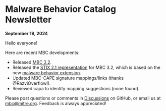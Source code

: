 # <a name="faq"></a>Malware Behavior Catalog Newsletter # 
**September 19, 2024**

Hello everyone!

Here are recent MBC developments:

* Released [MBC 3.2](https://github.com/MBCProject/mbc-markdown/releases/tag/v3.2).
* Released the [STIX 2.1 representation](https://github.com/MBCProject/mbc-stix2.1) for MBC 3.2, which is based on the new [malware behavior extension](https://github.com/oasis-open/cti-stix-common-objects/tree/main/extension-definition-specifications/malware-behavior-8e9).
* Updated MBC-CAPE signature mappings/links (thanks @RazviOverflow!).
* Reviewed capa to identify mapping suggestions (none found).

Please post questions or comments in [Discussions](https://github.com/MBCProject/mbc-markdown/discussions) on GitHub, or email us at mbc@mitre.org. Feedback is always appreciated! 
